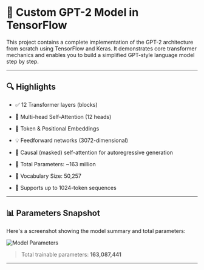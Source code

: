 # 🧠 Custom GPT-2 Model in TensorFlow

This project contains a complete implementation of the GPT-2 architecture from scratch using TensorFlow and Keras. It demonstrates core transformer mechanics and enables you to build a simplified GPT-style language model step by step.

---

## 🔍 Highlights
- ✅ 12 Transformer layers (blocks)
- 🧠 Multi-head Self-Attention (12 heads)
- 🧩 Token & Positional Embeddings
- 💡 Feedforward networks (3072-dimensional)
- 🔄 Causal (masked) self-attention for autoregressive generation
- 🧮 Total Parameters: ~163 million

- 🔡 Vocabulary Size: 50,257
- 📏 Supports up to 1024-token sequences

---

## 📊 Parameters Snapshot

Here's a screenshot showing the model summary and total parameters:

![Model Parameters]((https://github.com/user-attachments/assets/25fe0e74-f35b-4560-bdb2-7bf54eca5eb8))  
> Total trainable parameters: **163,087,441**

---


